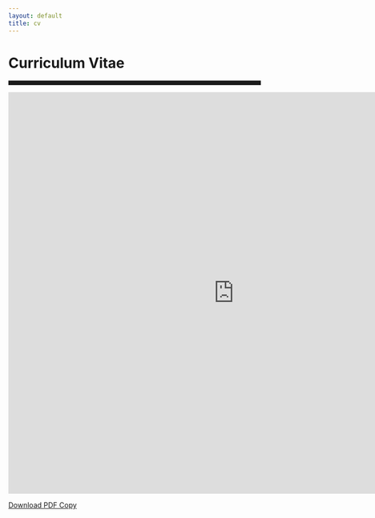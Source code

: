 ```yaml
---
layout: default
title: cv
---
```


<body>
		
<div class="container">
<div class="blurb">
<h1>Curriculum Vitae</h1>

<hr style="height:9px;color:#84949B">
<embed src="https://babetke.github.io/images/Betke_CV_2022.pdf" width="900px" height="800px" />


<a href="https://babetke.github.io/images/Betke_CV_2022.pdf">Download PDF Copy</a>

